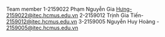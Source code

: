 Team member
1-2159022 Phạm Nguyễn Gia Hưng-2159022@itec.hcmus.edu.vn
2-2159012 Trịnh Gia Tiến- 2159012@itec.hcmus.edu.vn
3-2159005 Nguyễn Huy Hoàng - 2159005@itec.hcmus.edu.vn
